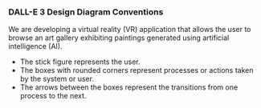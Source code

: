 ### DALL-E 3 Design Diagram Conventions
We are developing a virtual reality (VR) application that allows the user to browse an art gallery exhibiting paintings generated using artificial intelligence (AI).

- The stick figure represents the user.
- The boxes with rounded corners represent processes or actions taken by the system or user.
- The arrows between the boxes represent the transitions from one process to the next.
